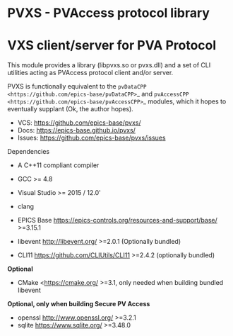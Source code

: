 PVXS - PVAccess protocol library
================================

VXS client/server for PVA Protocol
===================================

This module provides a library (libpvxs.so or pvxs.dll) and a set of
CLI utilities acting as PVAccess protocol client and/or server.

PVXS is functionally equivalent to the
`pvDataCPP <https://github.com/epics-base/pvDataCPP>`_ and
`pvAccessCPP <https://github.com/epics-base/pvAccessCPP>`_ modules,
which it hopes to eventually supplant (Ok, the author hopes).

- VCS: https://github.com/epics-base/pvxs/
- Docs: https://epics-base.github.io/pvxs/
- Issues: https://github.com/epics-base/pvxs/issues

Dependencies

* A C++11 compliant compiler

* GCC >= 4.8
* Visual Studio >= 2015 / 12.0'
* clang

* EPICS Base https://epics-controls.org/resources-and-support/base/ >=3.15.1
* libevent http://libevent.org/ >=2.0.1  (Optionally bundled)
* CLI11 https://github.com/CLIUtils/CLI11 >=2.4.2 (optionally bundled)

**Optional**
* CMake <https://cmake.org/ >=3.1, only needed when building bundled libevent

**Optional, only when building Secure PV Access**
* openssl http://www.openssl.org/ >=3.2.1
* sqlite https://www.sqlite.org/ >=3.48.0
